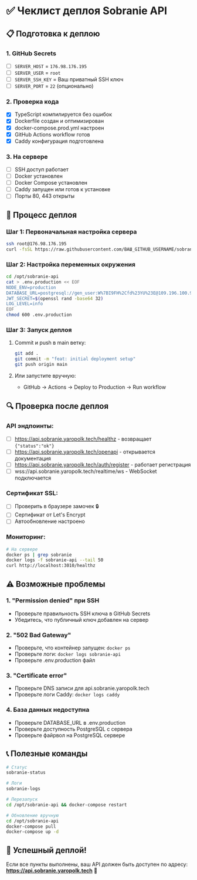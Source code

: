 # ✅ Чеклист деплоя Sobranie API

## 📋 Подготовка к деплою

### 1. GitHub Secrets
- [ ] `SERVER_HOST` = `176.98.176.195`
- [ ] `SERVER_USER` = `root`
- [ ] `SERVER_SSH_KEY` = Ваш приватный SSH ключ
- [ ] `SERVER_PORT` = `22` (опционально)

### 2. Проверка кода
- [x] TypeScript компилируется без ошибок
- [x] Dockerfile создан и оптимизирован
- [x] docker-compose.prod.yml настроен
- [x] GitHub Actions workflow готов
- [x] Caddy конфигурация подготовлена

### 3. На сервере
- [ ] SSH доступ работает
- [ ] Docker установлен
- [ ] Docker Compose установлен
- [ ] Caddy запущен или готов к установке
- [ ] Порты 80, 443 открыты

## 🚀 Процесс деплоя

### Шаг 1: Первоначальная настройка сервера
```bash
ssh root@176.98.176.195
curl -fsSL https://raw.githubusercontent.com/ВАШ_GITHUB_USERNAME/sobranie_elysia_api/main/deploy/setup-server.sh | bash
```

### Шаг 2: Настройка переменных окружения
```bash
cd /opt/sobranie-api
cat > .env.production << EOF
NODE_ENV=production
DATABASE_URL=postgresql://gen_user:W%7BI9FH%2Cfd%23YU%23E@109.196.100.98:5432/default_db
JWT_SECRET=$(openssl rand -base64 32)
LOG_LEVEL=info
EOF
chmod 600 .env.production
```

### Шаг 3: Запуск деплоя
1. Commit и push в main ветку:
   ```bash
   git add .
   git commit -m "feat: initial deployment setup"
   git push origin main
   ```

2. Или запустите вручную:
   - GitHub → Actions → Deploy to Production → Run workflow

## 🔍 Проверка после деплоя

### API эндпоинты:
- [ ] https://api.sobranie.yaropolk.tech/healthz - возвращает `{"status":"ok"}`
- [ ] https://api.sobranie.yaropolk.tech/openapi - открывается документация
- [ ] https://api.sobranie.yaropolk.tech/auth/register - работает регистрация
- [ ] wss://api.sobranie.yaropolk.tech/realtime/ws - WebSocket подключается

### Сертификат SSL:
- [ ] Проверить в браузере замочек 🔒
- [ ] Сертификат от Let's Encrypt
- [ ] Автообновление настроено

### Мониторинг:
```bash
# На сервере
docker ps | grep sobranie
docker logs -f sobranie-api --tail 50
curl http://localhost:3010/healthz
```

## ⚠️ Возможные проблемы

### 1. "Permission denied" при SSH
- Проверьте правильность SSH ключа в GitHub Secrets
- Убедитесь, что публичный ключ добавлен на сервер

### 2. "502 Bad Gateway"
- Проверьте, что контейнер запущен: `docker ps`
- Проверьте логи: `docker logs sobranie-api`
- Проверьте .env.production файл

### 3. "Certificate error"
- Проверьте DNS записи для api.sobranie.yaropolk.tech
- Проверьте логи Caddy: `docker logs caddy`

### 4. База данных недоступна
- Проверьте DATABASE_URL в .env.production
- Проверьте доступность PostgreSQL с сервера
- Проверьте файрвол на PostgreSQL сервере

## 📞 Полезные команды

```bash
# Статус
sobranie-status

# Логи
sobranie-logs

# Перезапуск
cd /opt/sobranie-api && docker-compose restart

# Обновление вручную
cd /opt/sobranie-api
docker-compose pull
docker-compose up -d
```

## 🎉 Успешный деплой!

Если все пункты выполнены, ваш API должен быть доступен по адресу:
**https://api.sobranie.yaropolk.tech** 🚀
